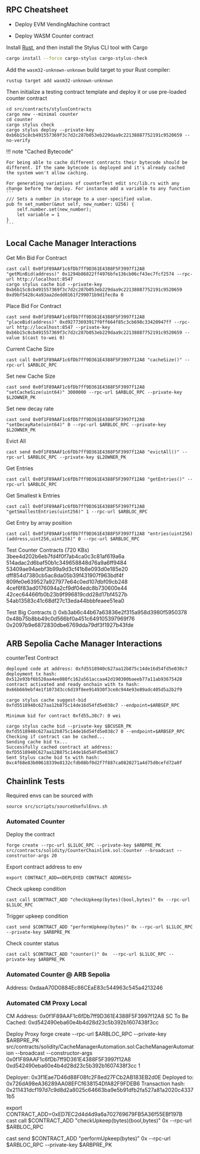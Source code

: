 ## RPC Cheatsheet

- Deploy EVM VendingMachine contract

- Deploy WASM Counter contract

Install [Rust](https://www.rust-lang.org/tools/install), and then install the Stylus CLI tool with Cargo

```bash
cargo install --force cargo-stylus cargo-stylus-check
```

Add the `wasm32-unknown-unknown` build target to your Rust compiler:

```
rustup target add wasm32-unknown-unknown
```

Then initialize a testing contract template and deploy it or use pre-loaded counter contract

```
cd src/contracts/stylusContracts
cargo new --minimal counter
cd counter
cargo stylus check
cargo stylus deploy --private-key 0xb6b15c8cb491557369f3c7d2c287b053eb229daa9c22138887752191c9520659 --no-verify
```

!!! note "Cached Bytecode"

    For being able to cache different contracts their bytecode should be different. If the same bytecode is deployed and it's already cached the system won't allow caching.

    For generating variations of counterTest edit src/lib.rs with any change before the deploy. For instance add a variable to any function
    ```
    /// Sets a number in storage to a user-specified value.
    pub fn set_number(&mut self, new_number: U256) {
        self.number.set(new_number);
        let variable = 1
    }
    ```

## Local Cache Manager Interactions

Get Min Bid For Contract

```
cast call 0x0f1F89AAF1c6fDb7ff9D361E4388F5F3997f12A8 "getMinBid(address)" 0x1294b86822ff4976bfe136cb06cf43ec7fcf2574 --rpc-url http://localhost:8547
cargo stylus cache bid --private-key 0xb6b15c8cb491557369f3c7d2c287b053eb229daa9c22138887752191c9520659 0xd9bf5428c4a93aa2dedd0161f299071b9d1fec0a 0
```

Place Bid For Contract

```
cast send 0x0f1F89AAF1c6fDb7ff9D361E4388F5F3997f12A8 "placeBid(address)" 0xd92773693917f0ff664f85c3cb698c33420947ff --rpc-url http://localhost:8547 --private-key 0xb6b15c8cb491557369f3c7d2c287b053eb229daa9c22138887752191c9520659 --value $(cast to-wei 0)

```

Current Cache Size

```
cast call 0x0f1F89AAF1c6fDb7ff9D361E4388F5F3997f12A8 "cacheSize()" --rpc-url $ARBLOC_RPC

```

Set new Cache Size

```
cast send 0x0f1F89AAF1c6fDb7ff9D361E4388F5F3997f12A8 "setCacheSize(uint64)" 3000000 --rpc-url $ARBLOC_RPC --private-key $L2OWNER_PK

```

Set new decay rate

```
cast send 0x0f1F89AAF1c6fDb7ff9D361E4388F5F3997f12A8 "setDecayRate(uint64)" 0 --rpc-url $ARBLOC_RPC --private-key $L2OWNER_PK

```

Evict All

```
cast send 0x0f1F89AAF1c6fDb7ff9D361E4388F5F3997f12A8 "evictAll()" --rpc-url $ARBLOC_RPC --private-key $L2OWNER_PK

```

Get Entries

```
cast call 0x0f1F89AAF1c6fDb7ff9D361E4388F5F3997f12A8 "getEntries()" --rpc-url $ARBLOC_RPC
```

Get Smallest k Entries

```
cast call 0x0f1F89AAF1c6fDb7ff9D361E4388F5F3997f12A8 "getSmallestEntries(uint256)" 1 --rpc-url $ARBLOC_RPC
```

Get Entry by array position

```
cast call 0x0f1F89AAF1c6fDb7ff9D361E4388F5F3997f12A8 "entries(uint256)(address,uint256,uint256)" 0 --rpc-url $ARBLOC_RPC
```

Test Counter Contracts (720 KBs)
3bee4d202b6eb7fd4f0f7ab4ca0c3c81af619a6a
514adac2d6baf50b1c349658848d76a9a6ff9484
53409ae94aebf3b99a9d3cf41b8e093d0e185e20
dff854d7380cb5ac8da05b39f431907f963bdf4f
809fe0e639527a927977e64c0ed107dbf09cb248
4cef6f83ad0176094a2cf9df04edc8b730600e44
42cec64466fb0b23b9f996819cdd28d17bf4527b
54ab13583c41c68df27c13eda44bbbfeaee51ea0

Test Big Contracts ()
0xb3ab6c44b67a63836e2f315a958d3980f5950378
0x48b75b8bb49c0d566bf0a451c649105397969f76
0x2097b9e6872830dbe6769dda79df3f1927b43fde

## ARB Sepolia Cache Manager Interactions

counterTest Contract

```
deployed code at address: 0xfd5518940c627aa12b875c14de16d54fd5e038c7
deployment tx hash: 0x512e93bf6b520aa4ee080fc162a561accaa42d190300baeeb77a11ab93675428
contract activated and ready onchain with tx hash: 0x66b669ebf4e1f1073d3cc6d19f8ee914930f3ce8c944e93e89adc405d5a2b2f9
```

```
cargo stylus cache suggest-bid 0xfd5518940c627aa12b875c14de16d54fd5e038c7 --endpoint=$ARBSEP_RPC
```

```
Minimum bid for contract 0xfd55…38c7: 0 wei

cargo stylus cache bid --private-key $BCUSER_PK 0xfd5518940c627aa12b875c14de16d54fd5e038c7 0 --endpoint=$ARBSEP_RPC
Checking if contract can be cached...
Sending cache bid tx...
Successfully cached contract at address: 0xfD5518940C627aa12B875c14de16d54Fd5e038C7
Sent Stylus cache bid tx with hash: 0xc4f68e83b00618339e8132cfdb08bf0d2f7f887ca0820271a4d75d0cefd72a0f
```

## Chainlink Tests

Required envs can be sourced with

```
source src/scripts/sourceUsefulEnvs.sh
```

### Automated Counter

Deploy the contract

```
forge create --rpc-url $L1LOC_RPC --private-key $ARBPRE_PK src/contracts/solidity/CounterChainlink.sol:Counter --broadcast --constructor-args 20
```

Export contract address to env

```
export CONTRACT_ADD=<DEPLOYED CONTRACT ADDRESS>
```

Check upkeep condition

```
cast call $CONTRACT_ADD "checkUpkeep(bytes)(bool,bytes)" 0x --rpc-url $L1LOC_RPC
```

Trigger upkeep condition

```
cast send $CONTRACT_ADD "performUpkeep(bytes)" 0x --rpc-url $L1LOC_RPC --private-key $ARBPRE_PK
```

Check counter status

```
cast call $CONTRACT_ADD "counter()" 0x  --rpc-url $L1LOC_RPC --private-key $ARBPRE_PK
```

### Automated Counter @ ARB Sepolia

Address: 0xdaaA70D0884Ec86CEaE83c544963c545a4213246

### Automated CM Proxy Local

CM Address: 0x0f1F89AAF1c6fDb7ff9D361E4388F5F3997f12A8
SC To Be Cached: 0xd542490eba60e4b4d28d23c5b392b1607438f3cc

Deploy Proxy
forge create --rpc-url $ARBLOC_RPC --private-key $ARBPRE_PK src/contracts/solidity/CacheManagerAutomation.sol:CacheManagerAutomation --broadcast --constructor-args 0x0f1F89AAF1c6fDb7ff9D361E4388F5F3997f12A8 0xd542490eba60e4b4d28d23c5b392b1607438f3cc 1

Deployer: 0x3f1Eae7D46d88F08fc2F8ed27FCb2AB183EB2d0E
Deployed to: 0x726dA98eA36289AA08EFCf638154DfA82F9FDEB6
Transaction hash: 0x211431dcf197d7c9d8d2a8025c64663ba9e5b91dfb2fa527a81a2020c43371b5

export CONTRACT_ADD=0xED7EC2d4d4d9a6a702769679FB5A36f55EBf197B
cast call $CONTRACT_ADD "checkUpkeep(bytes)(bool,bytes)" 0x --rpc-url $ARBLOC_RPC

cast send $CONTRACT_ADD "performUpkeep(bytes)" 0x --rpc-url $ARBLOC_RPC --private-key $ARBPRE_PK
